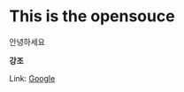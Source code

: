 # This is the opensouce

안녕하세요

**강조**

Link: [Google][googlelink]

[googlelink]: https://google.com "Go google"
